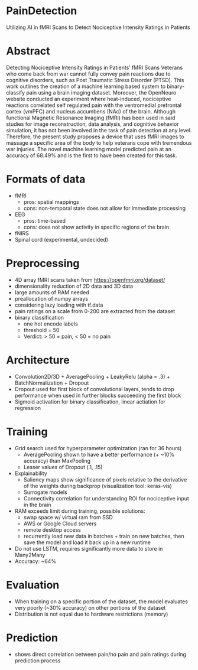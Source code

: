 # PainDetection
Utilizing AI in fMRI Scans to Detect Nociceptive Intensity Ratings in Patients

# Abstract
Detecting Nociceptive Intensity Ratings in Patients’ fMRI Scans
Veterans who come back from war cannot fully convey pain reactions due to cognitive disorders, such as Post Traumatic Stress Disorder (PTSD). This work outlines the creation of a machine learning based system to binary-classify pain using a brain imaging dataset. Moreover, the OpenNeuro website conducted an experiment where heat-induced, nociceptive reactions correlated self regulated pain with the ventromedial prefrontal cortex (vmPFC) and nucleus accumbens (NAc) of the brain. Although functional Magnetic Resonance Imaging (fMRI) has been used in said studies for image reconstruction, data analysis, and cognitive behavior simulation, it has not been involved in the task of pain detection at any level. Therefore, the present study proposes a device that uses fMRI images to massage a specific area of the body to help veterans cope with tremendous war injuries. The novel machine learning model predicted pain at an accuracy of 68.49% and is the first to have been created for this task.



# Formats of data
  - fMRI
    - pros: spatial mappings
    - cons: non-temporal state does not allow for immediate processing
  - EEG
    - pros: time-based
    - cons: does not show activity in specific regions of the brain
  - fNIRS
  - Spinal cord (experimental, undecided)

# Preprocessing
  - 4D array fMRI scans taken from https://openfmri.org/dataset/
  - dimensionality reduction of 2D data and 3D data
  - large amounts of RAM needed
  - preallocation of numpy arrays
  - considering lazy loading with tf.data
  - pain ratings on a scale from 0-200 are extracted from the dataset
  - binary classification
    - one hot encode labels
    - threshold = 50
    - Verdict: > 50 = pain, < 50 = no pain

# Architecture
  - Convolution2D/3D + AveragePooling + LeakyRelu (alpha = .3) + BatchNormalization + Dropout
  - Dropout used for first block of convolutional layers, tends to drop performance when used in further blocks succeeding the first block
  - Sigmoid activation for binary classification, linear actiation for regression
  
# Training
  - Grid search used for hyperparameter optimization (ran for 36 hours)
    - AveragePooling shown to have a better performance (+ ~10% accuracy) than MaxPooling
    - Lesser values of Dropout (.1, .15)
  - Explainability
    - Saliency maps show significance of pixels relative to the derivative of the weights during backprop (visualization tool: keras-vis)
    - Surrogate models
    - Connectivity correlation for understanding ROI for nociceptive input in the brain
  - RAM exceeds limit during training, possible solutions:
    - swap space w/ virtual ram from SSD
    - AWS or Google Cloud servers
    - remote desktop access
    - recurrently load new data in batches + train on new batches, then save the model and load it back up in a new runtime
  - Do not use LSTM, requires significantly more data to store in Many2Many
  - Accuracy: ~64%
  
# Evaluation
  - When training on a specific portion of the dataset, the model evaluates very poorly (~30% accuracy) on other portions of the dataset
  - Distribution is not equal due to hardware restrictions (memory)

# Prediction
  - shows direct correlation between pain/no pain and pain ratings during prediction process
